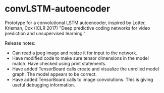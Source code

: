 # convLSTM-autoencoder
Prototype for a convolutional LSTM autoencoder, inspired by Lotter, Krieman, Cox (ICLR 2017) "Deep predictive coding
networks for video prediction and unsupervised learning."

Release notes:
- Can read a jpeg image and resize it for input to the network.
- Have modified code to make sure tensor dimensions in the model match. Have checked using print statements.
- Have added TensorBoard calls create and visualize the unrolled model graph. The model appears to be correct.
- Have added TensorBoard calls to image convolutions. This is giving useful debugging information.
   
